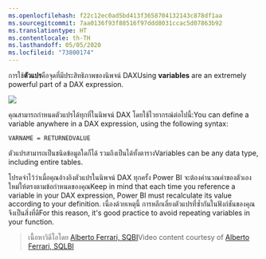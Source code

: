```yaml
---
ms.openlocfilehash: f22c12ec0ad5bd413f3658704132143c878df1aa
ms.sourcegitcommit: 7aa0136f93f88516f97ddd8031ccac5d07863b92
ms.translationtype: HT
ms.contentlocale: th-TH
ms.lasthandoff: 05/05/2020
ms.locfileid: "73800174"
---
```

<span data-ttu-id="8e31e-101">การใช้**ตัวแปร**คือจุดที่มีประสิทธิภาพของนิพจน์ DAX</span><span class="sxs-lookup"><span data-stu-id="8e31e-101">Using **variables** are an extremely powerful part of a DAX expression.</span></span>

![](media/7-4-dax-expressions/dax-variables_1.png)

<span data-ttu-id="8e31e-102">คุณสามารถกำหนดตัวแปรได้ทุกที่ในนิพจน์ DAX โดยใช้ไวยากรณ์ต่อไปนี้:</span><span class="sxs-lookup"><span data-stu-id="8e31e-102">You can define a variable anywhere in a DAX expression, using the following syntax:</span></span>

    VARNAME = RETURNEDVALUE

<span data-ttu-id="8e31e-103">ตัวแปรสามารถเป็นชนิดข้อมูลใดก็ได้ รวมถึงเป็นได้ทั้งตาราง</span><span class="sxs-lookup"><span data-stu-id="8e31e-103">Variables can be any data type, including entire tables.</span></span>

<span data-ttu-id="8e31e-104">โปรดจำไว้ว่าเมื่อคุณอ้างอิงตัวแปรในนิพจน์ DAX ทุกครั้ง Power BI จะต้องคำนวณค่าของตัวเองใหม่ให้ตรงตามข้อกำหนดของคุณ</span><span class="sxs-lookup"><span data-stu-id="8e31e-104">Keep in mind that each time you reference a variable in your DAX expression, Power BI must recalculate its value according to your definition.</span></span> <span data-ttu-id="8e31e-105">เนื่องด้วยเหตุนี้ การหลีกเลี่ยงตัวแปรที่ซ้ำกันในฟังก์ชันของคุณจึงเป็นสิ่งที่ดี</span><span class="sxs-lookup"><span data-stu-id="8e31e-105">For this reason, it's good practice to avoid repeating variables in your function.</span></span>

> <span data-ttu-id="8e31e-106">เนื้อหาวิดีโอโดย [Alberto Ferrari, SQBI](https://www.sqlbi.com/learning-dax)</span><span class="sxs-lookup"><span data-stu-id="8e31e-106">Video content courtesy of [Alberto Ferrari, SQLBI](https://www.sqlbi.com/learning-dax)</span></span>
> 
> 


